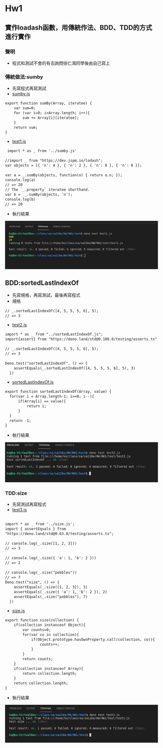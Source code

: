 # Hw1
## 實作loadash函數，用傳統作法、BDD、TDD的方式進行實作
### 聲明
* 程式和測試不會的有去詢問徐仁鴻同學後由自己寫上
### 傳統做法:sumby
* 先寫程式再寫測試
* [sumby.js](https://github.com/www-abcdefg/sa110a/blob/master/HW/HW1/sumby.js)
```
export function sumBy(Array, iteratee) {
    var sum=0;
    for (var i=0; i<Array.length; i++){
        sum += Array[i][iteratee];
    } 
    return sum;
}
```
* [test1.js](https://github.com/www-abcdefg/sa110a/blob/master/HW/HW1/test/test1.js)
```
 import * as _ from '../sumby.js'

//import _ from "https://dev.jspm.io/lodash";
var objects = [{ 'n': 4 }, { 'n': 2 }, { 'n': 8 }, { 'n': 6 }];
 
var a = _.sumBy(objects, function(o) { return o.n; });
console.log(a)
// => 20
// The `_.property` iteratee shorthand.
var b =  _.sumBy(objects, 'n');
console.log(b)
// => 20
```
* 執行結果

![pic](https://github.com/www-abcdefg/sa110a/blob/master/pic/hw1/test1.png)

## BDD:sortedLastIndexOf
* 先寫規格，再寫測試，最後再寫程式
* 規格
```
// _.sortedLastIndexOf([4, 5, 5, 5, 6], 5);
// => 3
```
* [test2.js](https://github.com/www-abcdefg/sa110a/blob/master/HW/HW1/test/test2.js)
```
import * as _ from "../sortedLastIndexOf.js";
import{assert} from "https://deno.land/std@0.108.0/testing/asserts.ts"

// _.sortedLastIndexOf([4, 5, 5, 5, 6], 5);
// => 3

Deno.test("sortedLastIndexOf", () => {
    assertEquals(_.sortedLastIndexOf([4, 5, 5, 5, 6], 5), 3)
  })

```
* [sortedLastIndexOf.js](https://github.com/www-abcdefg/sa110a/blob/master/HW/HW1/sortedLastIndexOf.js)
```
export function sortedLastIndexOf(Array, value) {
  for(var i = Array.length-1; i>=0; i--){
      if(Array[i] == value){
          return i;
      }
  }
  return -1;
}
```
* 執行結果

![pic](https://github.com/www-abcdefg/sa110a/blob/master/pic/hw1/test2.png)

### TDD:size
* 先寫測試再寫程式
* [test3.js](https://github.com/www-abcdefg/sa110a/blob/master/HW/HW1/test/test3.js)
```

import * as _ from '../size.js';
import { assertEquals } from "https://deno.land/std@0.63.0/testing/asserts.ts";

// console.log(_.size([1, 2, 3]))
// => 3
 
// console.log(_.size({ 'a': 1, 'b': 2 }))
// => 2
 
// console.log(_.size("pebbles"))
// => 7
Deno.test("size", () => {
    assertEquals(_.size([1, 2, 3]), 3)
    assertEquals(_.size({ 'a': 1, 'b': 2 }), 2)
    assertEquals(_.size("pebbles"), 7)
  })
```
* [size.js](https://github.com/www-abcdefg/sa110a/blob/master/HW/HW1/size.js)
```
export function size(collection) {
    if(collection instanceof Object){
        var counts=0;
        for(var co in collection){
            if(Object.prototype.hasOwnProperty.call(collection, co)){
                counts++;
            }
        }
        return counts;
    }
    if(collection instanceof Array){
        return collection.length;
    }
    return collection.length;
}
```
* 執行結果

![pic](https://github.com/www-abcdefg/sa110a/blob/master/pic/hw1/test3.png)